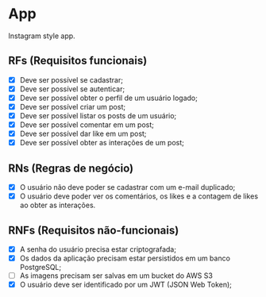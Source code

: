 # App

Instagram style app.

## RFs (Requisitos funcionais)

- [x] Deve ser possível se cadastrar;
- [x] Deve ser possível se autenticar;
- [x] Deve ser possível obter o perfil de um usuário logado;
- [x] Deve ser possível criar um post;
- [x] Deve ser possível listar os posts de um usuário;
- [x] Deve ser possível comentar em um post;
- [x] Deve ser possível dar like em um post;
- [x] Deve ser possível obter as interações de um post;

## RNs (Regras de negócio)

- [x] O usuário não deve poder se cadastrar com um e-mail duplicado;
- [x] O usuário deve poder ver os comentários, os likes e a contagem de likes ao obter as interações.

## RNFs (Requisitos não-funcionais)

- [x] A senha do usuário precisa estar criptografada;
- [x] Os dados da aplicação precisam estar persistidos em um banco PostgreSQL;
- [ ] As imagens precisam ser salvas em um bucket do AWS S3
- [x] O usuário deve ser identificado por um JWT (JSON Web Token);
